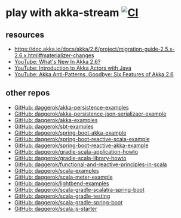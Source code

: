 # play with akka-stream [![ CI ](https://github.com/daggerok/akka-stream-playground/workflows/%20CI/badge.svg)](https://github.com/daggerok/akka-stream-playground/actions?query=workflow%3A%22+CI%22)

<!--

## install idea scala plugin
## create scala sbt project
## generate sbt wrapper
```bash
curl -Ls https://git.io/sbt > ./sbtw && chmod 0755 ./sbtw
```
## test and build
```bash
jenv global 1.8
sdk install java 8.0.242.j9-adpt
sdk use java 8.0.242.j9-adpt
 ./sbtw clean package
```
-->

## resources

* https://doc.akka.io/docs/akka/2.6/project/migration-guide-2.5.x-2.6.x.html#materializer-changes
* [YouTube: What's New In Akka 2.6?](https://www.youtube.com/watch?v=ZWIryjFKcXo)
* [YouTube: Introduction to Akka Actors with Java](https://www.youtube.com/watch?v=rIFqJxMJ1MM)
* [YouTube: Akka Anti-Patterns, Goodbye: Six Features of Akka 2.6](https://www.youtube.com/watch?v=hHF66Dbr-9s)

## other repos

* [GitHub: daggerok/akka-persistence-examples](https://github.com/daggerok/akka-persistence-examples)
* [GitHub: daggerok/akka-persistence-json-serializaer-example](https://github.com/daggerok/akka-persistence-json-serializaer-example)
* [GitHub: daggerok/akka-examples](https://github.com/daggerok/akka-examples)
* [GitHub: daggerok/sbt-examples](https://github.com/daggerok/sbt-examples)
* [GitHub: daggerok/spring-boot-akka-example](https://github.com/daggerok/spring-boot-akka-example)
* [GitHub: daggerok/spring-boot-reactive-scala-example](https://github.com/daggerok/spring-boot-reactive-scala-example)
* [GitHub: daggerok/spring-boot-reactive-akka-example](https://github.com/daggerok/spring-boot-reactive-akka-example)
* [GitHub: daggerok/gradle-scala-application-howto](https://github.com/daggerok/gradle-scala-application-howto)
* [GitHub: daggerok/gradle-scala-library-howto](https://github.com/daggerok/gradle-scala-library-howto)
* [GitHub: daggerok/functional-and-reactive-principles-in-scala](https://github.com/daggerok/functional-and-reactive-principles-in-scala)
* [GitHub: daggerok/scala-examples](https://github.com/daggerok/scala-examples)
* [GitHub: daggerok/scala-meter-example](https://github.com/daggerok/scala-meter-example)
* [GitHub: daggerok/lightbend-examples](https://github.com/daggerok/lightbend-examples)
* [GitHub: daggerok/scala-gradle-scalatra-spring-boot](https://github.com/daggerok/scala-gradle-scalatra-spring-boot)
* [GitHub: daggerok/scala-gradle-testing](https://github.com/daggerok/scala-gradle-testing)
* [GitHub: daggerok/scala-gradle-spring-boot](https://github.com/daggerok/scala-gradle-spring-boot)
* [GitHub: daggerok/scala.js-starter](https://github.com/daggerok/scala.js-starter)
